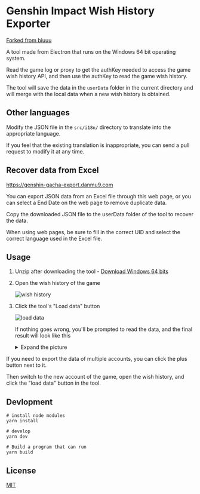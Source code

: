 # Genshin Impact Wish History Exporter

[Forked from biuuu](https://github.com/biuuu/genshin-wish-export/blob/main/README.md)

A tool made from Electron that runs on the Windows 64 bit operating system.

Read the game log or proxy to get the authKey needed to access the game wish history API, and then use the authKey to read the game wish history.

The tool will save the data in the `userData` folder in the current directory and will merge with the local data when a new wish history is obtained.

## Other languages

Modify the JSON file in the `src/i18n/` directory to translate into the appropriate language.

If you feel that the existing translation is inappropriate, you can send a pull request to modify it at any time.

## Recover data from Excel
https://genshin-gacha-export.danmu9.com

You can export JSON data from an Excel file through this web page, or you can select a End Date on the web page to remove duplicate data.

Copy the downloaded JSON file to the userData folder of the tool to recover the data.

When using web pages, be sure to fill in the correct UID and select the correct language used in the Excel file.

## Usage

1. Unzip after downloading the tool - [Download Windows 64 bits](/download/GenshinWishExport-1.0.1-win.zip)
2. Open the wish history of the game

    ![wish history](/docs/wish-history-en.png)

3. Click the tool's "Load data" button

    ![load data](/docs/load-data-en.png)

    If nothing goes wrong, you'll be prompted to read the data, and the final result will look like this

    <details>
    <summary>Expand the picture</summary>

    ![preview](/docs/preview-en.png)
    </details>

If you need to export the data of multiple accounts, you can click the plus button next to it.

Then switch to the new account of the game, open the wish history, and click the "load data" button in the tool.

## Devlopment

```
# install node modules
yarn install

# develop
yarn dev

# Build a program that can run
yarn build
```

## License

[MIT](https://github.com/biuuu/genshin-wish-export/blob/main/LICENSE)

